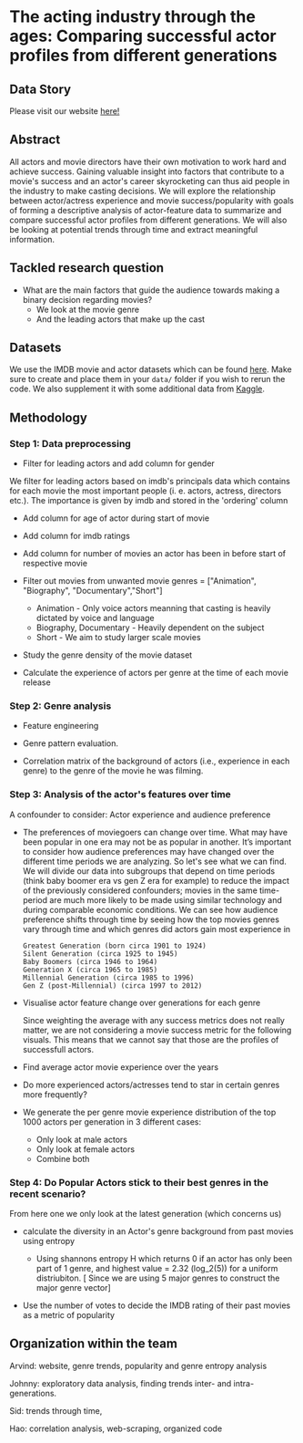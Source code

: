 # The acting industry through the ages: Comparing successful actor profiles from different generations

## Data Story

Please visit our website [here!](https://arvind6599.github.io/datastory/)

## Abstract

All actors and movie directors have their own motivation to work hard and achieve success. Gaining valuable insight into factors that contribute to a movie's success and an actor's career skyrocketing can thus aid people in the industry to make casting decisions.
We will explore the relationship between actor/actress experience and movie success/popularity with goals of forming a descriptive analysis of actor-feature data to summarize and compare successful actor profiles from different generations. We will also be looking at potential trends through time and extract meaningful information.

## Tackled research question

- What are the main factors that guide the audience towards making a binary decision regarding movies?
  - We look at the movie genre
  - And the leading actors that make up the cast

## Datasets
We use the IMDB movie and actor datasets which can be found [here](https://datasets.imdbws.com/). Make sure to create and place them in your `data/` folder if you wish to rerun the code. We also supplement it with some additional data from [Kaggle](https://www.kaggle.com/datasets/PromptCloudHQ/imdb-data?resource=download).


## Methodology

### Step 1: Data preprocessing

- Filter for leading actors and add column for gender

We filter for leading actors based on imdb's principals data which contains for each movie the most important people (i. e. actors, actress, directors etc.). The importance is given by imdb and stored in the 'ordering' column



- Add column for age of actor during start of movie

- Add column for imdb ratings

- Add column for number of movies an actor has been in before start of respective movie


- Filter out movies from unwanted movie genres = ["Animation", "Biography", "Documentary","Short"]
    - Animation - Only voice actors meanning that casting is heavily dictated by voice and language
    - Biography, Documentary - Heavily dependent on the subject
    - Short - We aim to study larger scale movies
- Study the genre density of the movie dataset
- Calculate the experience of actors per genre at the time of each movie release

### Step 2: Genre analysis
- Feature engineering

- Genre pattern evaluation.

- Correlation matrix of the background of actors (i.e., experience in each genre) to the genre of the movie he was filming.



### Step 3: Analysis of the actor's features over time



A confounder to consider: Actor experience and audience preference

- The preferences of moviegoers can change over time. What may have been popular in one era may not be as popular in another. It’s important to consider how audience preferences may have changed over the different time periods we are analyzing. So let's see what we can find. We will divide our data into subgroups that depend on time periods (think baby boomer era vs gen Z era for example) to reduce the impact of the previously considered confounders; movies in the same time-period are much more likely to be made using similar technology and during comparable economic conditions. We can see how audience preference shifts through time by seeing how the top movies genres vary through time and which genres did actors gain most experience in

      Greatest Generation (born circa 1901 to 1924)
      Silent Generation (circa 1925 to 1945)
      Baby Boomers (circa 1946 to 1964)
      Generation X (circa 1965 to 1985)
      Millennial Generation (circa 1985 to 1996)
      Gen Z (post-Millennial) (circa 1997 to 2012)


- Visualise actor feature change over generations for each genre

    Since weighting the average with any success metrics does not really matter, we are not considering a movie success metric for the following visuals. This means that we cannot say that those are the profiles of successfull actors.

- Find average actor movie experience over the years

- Do more experienced actors/actresses tend to star in certain genres more frequently?

- We generate the per genre movie experience distribution of the top 1000 actors per generation in 3 different cases:
    - Only look at male actors
    - Only look at female actors
    - Combine both




### Step 4: Do Popular Actors stick to their best genres in the recent scenario?

From here one we only look at the latest generation (which concerns us)

- calculate the diversity in an Actor's genre background from past movies using entropy
  - Using shannons entropy H which returns 0 if an actor has only been part of 1 genre, and highest value = 2.32 (log_2(5)) for a uniform distriubiton. [ Since we are using 5 major genres to construct the major genre vector]

- Use the number of votes to decide the IMDB rating of their past movies as a metric of popularity



## Organization within the team
Arvind: website, genre trends, popularity and genre entropy analysis

Johnny: exploratory data analysis, finding trends inter- and intra-generations.

Sid: trends through time,

Hao: correlation analysis, web-scraping, organized code
